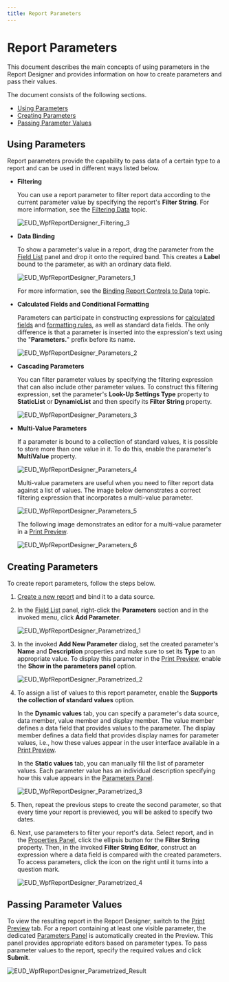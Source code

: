 ```yaml
---
title: Report Parameters
---
```

# Report Parameters
This document describes the main concepts of using parameters in the Report Designer and provides information on how to create parameters and pass their values.

The document consists of the following sections.
* [Using Parameters](#using)
* [Creating Parameters](#create)
* [Passing Parameter Values](#result)

<a name="using"/>

## Using Parameters
Report parameters provide the capability to pass data of a certain type to a report and can be used in different ways listed below.
* **Filtering**
	
	You can use a report parameter to filter report data according to the current parameter value by specifying the report's **Filter String**. For more information, see the [Filtering Data](../shaping-data/filtering-data.md) topic.
	
	![EUD_WpfReportDersigner_Filtering_3](../../../../../images/img123693.png)
* **Data Binding**
	
	To show a parameter's value in a report, drag the parameter from the [Field List](../../interface-elements/field-list.md) panel and drop it onto the required band. This creates a **Label** bound to the parameter, as with an ordinary data field.
	
	![EUD_WpfReportDesigner_Parameters_1](../../../../../images/img123830.png)
	
	For more information, see the [Binding Report Controls to Data](binding-report-controls-to-data.md) topic.
* **Calculated Fields and Conditional Formatting**
	
	Parameters can participate in constructing expressions for [calculated fields](calculated-fields.md) and [formatting rules](../appearance-customization/conditionally-change-a-controls-appearance.md), as well as standard data fields. The only difference is that a parameter is inserted into the expression's text using the "**Parameters.**" prefix before its name.
	
	![EUD_WpfReportDesigner_Parameters_2](../../../../../images/img123831.png)
* **Cascading Parameters**
	
	You can filter parameter values by specifying the filtering expression that can also include other parameter values. To construct this filtering expression, set the parameter's  **Look-Up Settings Type** property to **StaticList** or **DynamicList** and then specify its **Filter String** property.
	
	![EUD_WpfReportDesigner_Parameters_3](../../../../../images/img123832.png)
* **Multi-Value Parameters**
	
	If a parameter is bound to a collection of standard values, it is possible to store more than one value in it. To do this, enable the parameter's **MultiValue** property.
	
	![EUD_WpfReportDesigner_Parameters_4](../../../../../images/img123833.png)
	
	Multi-value parameters are useful when you need to filter report data against a list of values. The image below demonstrates a correct filtering expression that incorporates a multi-value parameter.
	
	![EUD_WpfReportDesigner_Parameters_5](../../../../../images/img123834.png)
	
	The following image demonstrates an editor for a multi-value parameter in a [Print Preview](../../document-preview.md).
	
	![EUD_WpfReportDesigner_Parameters_6](../../../../../images/img123835.png)

<a name="create"/>

## Creating Parameters
To create report parameters, follow the steps below.
1. [Create a new report](../basic-operations/create-a-new-report.md) and bind it to a data source.
2. In the [Field List](../../interface-elements/field-list.md) panel, right-click the **Parameters** section and in the invoked menu, click **Add Parameter**.
	
	![EUD_WpfReportDesigner_Parametrized_1](../../../../../images/img123797.png)
3. In the invoked **Add New Parameter** dialog, set the created parameter's **Name** and **Description** properties and make sure to set its **Type** to an appropriate value. To display this parameter in the [Print Preview](../../document-preview.md), enable the **Show in the parameters panel** option.
	
	![EUD_WpfReportDesigner_Parametrized_2](../../../../../images/img123798.png)
4. To assign a list of values to this report parameter, enable the **Supports the collection of standard values** option.
	
	In the **Dynamic values** tab, you can specify a parameter's data source, data member, value member and display member. The value member defines a data field that provides values to the parameter. The display member defines a data field that provides display names for parameter values, i.e., how these values appear in the user interface available in a [Print Preview](../../document-preview.md).
	
	In the **Static values** tab, you can manually fill the list of parameter values. Each parameter value has an individual description specifying how this value appears in the [Parameters Panel](../../document-preview/parameters-panel.md).
	
	![EUD_WpfReportDesigner_Parametrized_3](../../../../../images/img123800.png)
5. Then, repeat the previous steps to create the second parameter, so that every time your report is previewed, you will be asked to specify two dates.
6. Next, use parameters to filter your report's data. Select report, and in the [Properties Panel](../../interface-elements/properties-panel.md), click the ellipsis button for the **Filter String** property. Then, in the invoked **Filter String Editor**, construct an expression where a data field is compared with the created parameters. To access parameters, click the icon on the right until it turns into a question mark.
	
	![EUD_WpfReportDesigner_Parametrized_4](../../../../../images/img123801.png)

<a name="result"/>

## Passing Parameter Values
To view the resulting report in the Report Designer, switch to the [Print Preview](../../document-preview.md) tab. For a report containing at least one visible parameter, the dedicated [Parameters Panel](../../document-preview/parameters-panel.md) is automatically created in the Preview. This panel provides appropriate editors based on parameter types. To pass parameter values to the report, specify the required values and click **Submit**.

![EUD_WpfReportDesigner_Parametrized_Result](../../../../../images/img123802.png)